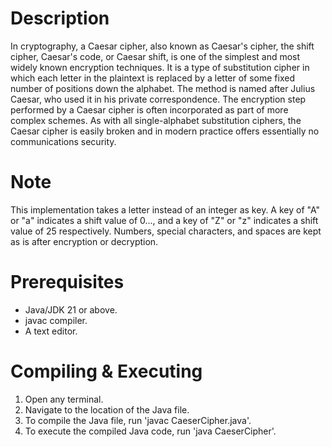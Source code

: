 # Description
In cryptography, a Caesar cipher, also known as Caesar's cipher, the shift cipher, Caesar's code, or Caesar shift, is one of the simplest and most widely known encryption techniques. It is a type of substitution cipher in which each letter in the plaintext is replaced by a letter of some fixed number of positions down the alphabet. The method is named after Julius Caesar, who used it in his private correspondence. The encryption step performed by a Caesar cipher is often incorporated as part of more complex schemes. As with all single-alphabet substitution ciphers, the Caesar cipher is easily broken and in modern practice offers essentially no communications security.

# Note
This implementation takes a letter instead of an integer as key. A key of "A" or "a" indicates a shift value of 0..., and a key of "Z" or "z" indicates a shift value of 25 respectively. Numbers, special characters, and spaces are kept as is after encryption or decryption.

# Prerequisites
- Java/JDK 21 or above.
- javac compiler.
- A text editor.

# Compiling & Executing
1. Open any terminal.
2. Navigate to the location of the Java file.
3. To compile the Java file, run 'javac CaeserCipher.java'.
4. To execute the compiled Java code, run 'java CaeserCipher'.
